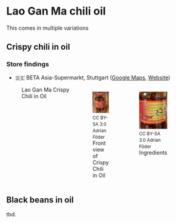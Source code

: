 # Lao Gan Ma chili oil

This comes in multiple variations

## Crispy chili in oil


### Store findings

* 🇩🇪 BETA Asia-Supermarkt, Stuttgart ([Google Maps](https://goo.gl/maps/UwoeLhQNrwrqREye6), [Website](http://www.beta-asia-supermarkt.de/))

<figure role="group" style="display: flex">
  <figcaption>Lao Gan Ma Crispy Chili in Oil</figcaption>

  <figure style="flex: 1">
    <img src="photos/laoganma-crispy-chili-in-oil-front.webp" alt="Front view of the packaging" />
    <footer><small>CC BY-SA 3.0 Adrian Föder</small></footer>
    <figcaption>Front view of Crispy Chili in Oil</figcaption>
  </figure>

  <figure style="flex: 1">
    <img src="photos/laoganma-crispy-chili-in-oil-ingredients.webp" alt="Ingredients view of the packaging" />
    <footer><small>CC BY-SA 3.0 Adrian Föder</small></footer>
    <figcaption>Ingredients</figcaption>
  </figure>
</figure>

## Black beans in oil

tbd.
